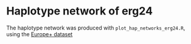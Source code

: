# Haplotype network of erg24

The haplotype network was produced with `plot_hap_networks_erg24.R`, using the [Europe+ dataset](https://github.com/fmenardo/Bgt_popgen_Europe_2024/blob/main/Datasets/Datasets.md)
